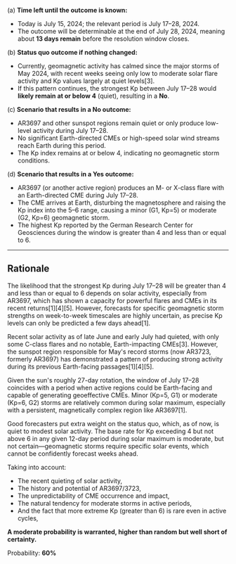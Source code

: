 (a) **Time left until the outcome is known:**

- Today is July 15, 2024; the relevant period is July 17–28, 2024.
- The outcome will be determinable at the end of July 28, 2024, meaning about **13 days remain** before the resolution window closes.

(b) **Status quo outcome if nothing changed:**

- Currently, geomagnetic activity has calmed since the major storms of May 2024, with recent weeks seeing only low to moderate solar flare activity and Kp values largely at quiet levels[3].
- If this pattern continues, the strongest Kp between July 17–28 would **likely remain at or below 4** (quiet), resulting in a **No**.

(c) **Scenario that results in a No outcome:**

- AR3697 and other sunspot regions remain quiet or only produce low-level activity during July 17–28.
- No significant Earth-directed CMEs or high-speed solar wind streams reach Earth during this period.
- The Kp index remains at or below 4, indicating no geomagnetic storm conditions.

(d) **Scenario that results in a Yes outcome:**

- AR3697 (or another active region) produces an M- or X-class flare with an Earth-directed CME during July 17–28.
- The CME arrives at Earth, disturbing the magnetosphere and raising the Kp index into the 5–6 range, causing a minor (G1, Kp=5) or moderate (G2, Kp=6) geomagnetic storm.
- The highest Kp reported by the German Research Center for Geosciences during the window is greater than 4 and less than or equal to 6.

---

## Rationale

The likelihood that the strongest Kp during July 17–28 will be greater than 4 and less than or equal to 6 depends on solar activity, especially from AR3697, which has shown a capacity for powerful flares and CMEs in its recent returns[1][4][5]. However, forecasts for specific geomagnetic storm strengths on week-to-week timescales are highly uncertain, as precise Kp levels can only be predicted a few days ahead[1]. 

Recent solar activity as of late June and early July had quieted, with only some C-class flares and no notable, Earth-impacting CMEs[3]. However, the sunspot region responsible for May's record storms (now AR3723, formerly AR3697) has demonstrated a pattern of producing strong activity during its previous Earth-facing passages[1][4][5]. 

Given the sun's roughly 27-day rotation, the window of July 17–28 coincides with a period when active regions could be Earth-facing and capable of generating geoeffective CMEs. Minor (Kp=5, G1) or moderate (Kp=6, G2) storms are relatively common during solar maximum, especially with a persistent, magnetically complex region like AR3697[1].

Good forecasters put extra weight on the status quo, which, as of now, is quiet to modest solar activity. The base rate for Kp exceeding 4 but not above 6 in any given 12-day period during solar maximum is moderate, but not certain—geomagnetic storms require specific solar events, which cannot be confidently forecast weeks ahead. 

Taking into account:
- The recent quieting of solar activity,
- The history and potential of AR3697/3723,
- The unpredictability of CME occurrence and impact,
- The natural tendency for moderate storms in active periods,
- And the fact that more extreme Kp (greater than 6) is rare even in active cycles,

**A moderate probability is warranted, higher than random but well short of certainty.**

Probability: **60%**